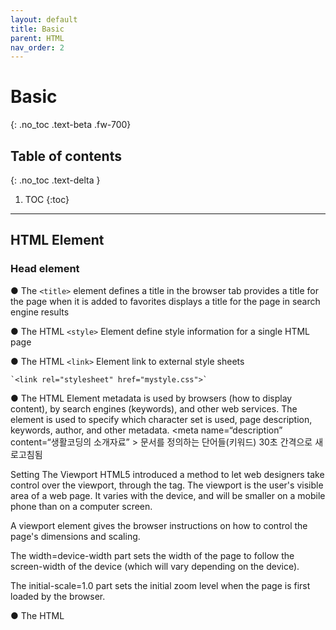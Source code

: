 ```yaml
---
layout: default
title: Basic
parent: HTML
nav_order: 2
---
```


# Basic
{: .no_toc .text-beta .fw-700}

## Table of contents
{: .no_toc .text-delta }

1. TOC
{:toc}

---

## HTML Element

### Head element

● The `<title>` element
	defines a title in the browser tab
	provides a title for the page when it is added to favorites
	displays a title for the page in search engine results

● The HTML `<style>` Element
	define style information for a single HTML page

● The HTML `<link>` Element
	link to external style sheets
    
	`<link rel="stylesheet" href="mystyle.css">`

● The HTML <meta> Element
metadata is used by browsers (how to display content), by search engines (keywords), and other web services.
The <meta> element is used to specify which character set is used, page description, keywords, author, and other metadata.
<meta charset="UTF-8">
<meta name=“description” content=“생활코딩의 소개자료” > 
<meta name="keywords" content="HTML, CSS, XML, JavaScript"> 문서를 정의하는 단어들(키워드)
<meta name="author" content="John Doe">
<meta http-equiv="refresh" content="30"> 30초 간격으로 새로고침됨

Setting The Viewport
HTML5 introduced a method to let web designers take control over the viewport, through the <meta> tag.
The viewport is the user's visible area of a web page. It varies with the device, and will be smaller on a mobile phone than on a computer screen.

<meta name="viewport" content="width=device-width, initial-scale=1.0">

A <meta> viewport element gives the browser instructions on how to control the page's dimensions and scaling.

The width=device-width part sets the width of the page to follow the screen-width of the device (which will vary depending on the device).

The initial-scale=1.0 part sets the initial zoom level when the page is first loaded by the browser.

● The HTML <script> Element
The <script> element is used to define client-side JavaScripts.
● The HTML <base> Element
The <base> element specifies the base URL and base target for all relative URLs in a page:
<base href="https://www.w3schools.com/images/" target="_blank">

▶ Omitting <html>, <head> and <body>?
According to the HTML5 standard; the <html>, the <body>, and the <head> tag can be omitted.

Note:
W3Schools does not recommend omitting the <html> and <body> tags. Omitting these tags can crash DOM or XML software and produce errors in older browsers (IE9).

However, omitting the <head> tag has been a common practice for quite some time now.